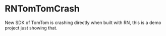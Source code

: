 # RNTomTomCrash
New SDK of TomTom is crashing directly when built with RN, this is a demo project just showing that.
